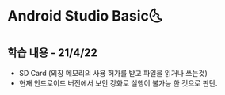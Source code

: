 # Android Studio Basic:last_quarter_moon_with_face:

## 학습 내용 - 21/4/22

- SD Card (외장 메모리의 사용 허가를 받고 파일을 읽거나 쓰는것)
- 현재 안드로이드 버전에서 보안 강화로 실행이 불가능 한 것으로 판단.